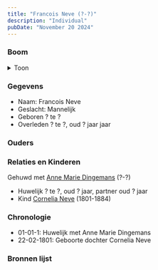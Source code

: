 ```yaml
---
title: "Francois Neve (?-?)"
description: "Individual"
pubDate: "November 20 2024"
---
```


### Boom
<details><summary>Toon</summary>

![test](https://www.plantuml.com/plantuml/svg/hP8_Ry8m4CLtVufJ6JeXvKyh8HG13IHLXrOTkYCdle8LnqO-foX2-UvrmGKwjKCtw-xU_PwVlI37hUjQnQYHUiSjRw7YTREnfjDYQPInu2pNv5ke7TjAWL1BMoiydR7TkHvQR2kqT2gHGul6zJjaLrjhnOdWm00WDrQWVTlAkj58b6KjbtesWvGDZDt2wn55Z9qaDwNdrqOIlE07tW0dU8gYA8tXB1mLQNbVvdxxuLsY4WDaqufN_ReopYcSpc0EywiUDPrIQwx5khQ6g3BUHXWQpjW7hH6UkPK8AwatsFeKBlG4O5JcHLga_qCDq6owHo4yxgjnf9MU5YSmKdApTJqgPVQUU1OiZTMe9FyPJl8dUtwgB7A89r4CZvRpRl-xsoI6LR7qcidTjsPWuJt6u-2MXOWkXN2BSN37s0AryD_k4m00)
</details>

### Gegevens
- Naam: Francois Neve 
- Geslacht: Mannelijk
- Geboren ? te ? 
- Overleden ? te ?, oud ? jaar jaar 

### Ouders

### Relaties en Kinderen

Gehuwd met [Anne Marie Dingemans](../i00032/) (?-?) 
- Huwelijk ? te ?, oud ? jaar, partner oud ? jaar 
- Kind [Cornelia Neve](../i00022/) (1801-1884)

### Chronologie
- 01-01-1: Huwelijk met Anne Marie Dingemans
- 22-02-1801: Geboorte dochter Cornelia Neve

### Bronnen lijst